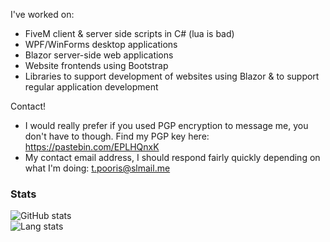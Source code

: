 I've worked on:
- FiveM client & server side scripts in C# (lua is bad)
- WPF/WinForms desktop applications
- Blazor server-side web applications
- Website frontends using Bootstrap
- Libraries to support development of websites using Blazor & to support regular application development

Contact!
- I would really prefer if you used PGP encryption to message me, you don't have to though. Find my PGP key here: https://pastebin.com/EPLHQnxK
- My contact email address, I should respond fairly quickly depending on what I'm doing: t.pooris@slmail.me

### Stats

![GitHub stats](https://github-readme-stats.vercel.app/api?username=HarryTq&show_icons=true&theme=dark&count_private=true&hide_border=true)<br/>
![Lang stats](https://github-readme-stats.vercel.app/api/top-langs/?username=HarryTq&show_icons=true&theme=dark&hide_border=true)
